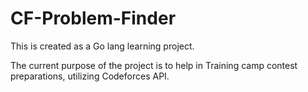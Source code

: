 # CF-Problem-Finder

This is created as a Go lang learning project.

The current purpose of the project is to help in Training camp contest preparations, utilizing Codeforces API.